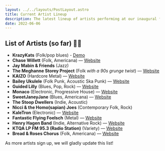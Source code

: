 ```yaml
---
layout: ../../layouts/PostLayout.astro
title: Current Artist Lineup
description: The latest lineup of artists performing at our inaugural festival this August.
date: 2022-06-06
---
```


## List of Artists (so far) 👩‍🎤

- **KrazyKats** (Folk/pop blues) - [Demo](https://youtu.be/OfV0_VEhurY)
- **Chase Willett** (Folk, Americana) — [Website](http://chasewillettmusic.com/)
- **Jay Mabin & Friends** (Jazz)
- **The Meghanne Storey Project** (Folk *with a 90s grunge twist*) — [Website](http://tmspmusic.com/)
- **KAIZO** (Hardcore Metal) — [Website](https://linktr.ee/kaizo.hc)
- **Bailey Ukulele** (Folk Punk, Acoustic Ska Punk) — [Website](http://baileyukulele1.bandcamp.com)
- **Guided Lilly** (Blues, Pop, Rock) — [Website](http://www.guildedlilly.com)
- **Monaco** (Electronic, Progressive House) — [Website](https://soundcloud.com/dj_monaco)
- **SweetJaneyJane** (Blues, Americana) — [Website](https://instagram.com/sweetjaneyjane)
- **The Stoop Dwellers** (Indie, Acoustic)
- **Nicci & the Homo(sapian) Joes** (Contemporary Folk, Rock)
- **KaleTron** (Electronic) — [Website](https://m.soundcloud.com/the-kaletron)
- **Fantastic Flying Foelsch** (Metal) — [Website](https://fantasticflyingfoelschs.bandcamp.com/music)
- **Henry Hagen Band** (Indie, Alternative Rock) — [Website](https://www.reverbnation.com/henryhagenband)
- **KTQA LP FM 95.3 (Radio Station)** (Variety) — [Website](https://www.ktqa.org)
- **Bread & Roses Chorus** (Folk, Americana) — [Website](https://www.marxists.org/subject/women/poetry/bread.html)

As more artists sign up, we will gladly update this list!
